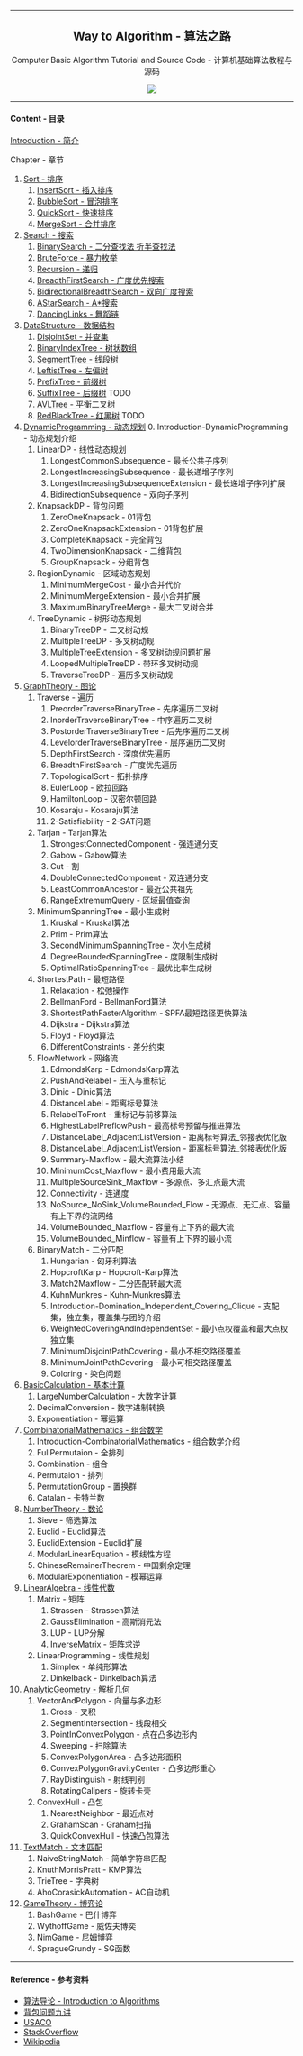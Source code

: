 ----------
<h2 align="center">Way to Algorithm - 算法之路</h2>
<p align="center">Computer Basic Algorithm Tutorial and Source Code - 计算机基础算法教程与源码</p>
<p align="center"><img src="https://github.com/zhaochenyou/Way-to-Algorithm/raw/master/res/keyboard.jpg" /></p>


----------
#### Content - 目录

[Introduction - 简介](https://zhaochenyou.github.io/Way-to-Algorithm/Introduction/)

Chapter - 章节

1. [Sort - 排序](https://zhaochenyou.github.io/Way-to-Algorithm/Chapter-1/)
    1. [InsertSort - 插入排序](https://zhaochenyou.github.io/Way-to-Algorithm/Chapter-1/InsertSort/)
    2. [BubbleSort - 冒泡排序](https://zhaochenyou.github.io/Way-to-Algorithm/Chapter-1/BubbleSort/)
    3. [QuickSort - 快速排序](https://zhaochenyou.github.io/Way-to-Algorithm/Chapter-1/QuickSort/)
    4. [MergeSort - 合并排序](https://zhaochenyou.github.io/Way-to-Algorithm/Chapter-1/MergeSort/)
2. [Search - 搜索](https://zhaochenyou.github.io/Way-to-Algorithm/Chapter-2/)
    1. [BinarySearch - 二分查找法 折半查找法](https://zhaochenyou.github.io/Way-to-Algorithm/Chapter-2/BinarySearch/)
    2. [BruteForce - 暴力枚举](https://zhaochenyou.github.io/Way-to-Algorithm/Chapter-2/BruteForce/)
    3. [Recursion - 递归](https://zhaochenyou.github.io/Way-to-Algorithm/Chapter-2/Recursion/)
    4. [BreadthFirstSearch - 广度优先搜索](https://zhaochenyou.github.io/Way-to-Algorithm/Chapter-2/BreadthFirstSearch/)
    5. [BidirectionalBreadthSearch - 双向广度搜索](https://zhaochenyou.github.io/Way-to-Algorithm/Chapter-2/BidirectionalBreadthSearch/)
    6. [AStarSearch - A*搜索](https://zhaochenyou.github.io/Way-to-Algorithm/Chapter-2/AStarSearch/)
    7. [DancingLinks - 舞蹈链](https://zhaochenyou.github.io/Way-to-Algorithm/Chapter-2/DancingLinks/)
3. [DataStructure - 数据结构](https://zhaochenyou.github.io/Way-to-Algorithm/Chapter-3/)
    1. [DisjointSet - 并查集](https://zhaochenyou.github.io/Way-to-Algorithm/Chapter-3/DisjointSet)
    2. [BinaryIndexTree - 树状数组](https://zhaochenyou.github.io/Way-to-Algorithm/Chapter-3/BinaryIndexTree/)
    3. [SegmentTree - 线段树](https://zhaochenyou.github.io/Way-to-Algorithm/Chapter-3/SegmentTree/)
    4. [LeftistTree - 左偏树](https://zhaochenyou.github.io/Way-to-Algorithm/Chapter-3/LeftistTree/)
    5. [PrefixTree - 前缀树](https://zhaochenyou.github.io/Way-to-Algorithm/Chapter-3/PrefixTree/)
    6. [SuffixTree - 后缀树](https://zhaochenyou.github.io/Way-to-Algorithm/Chapter-3/SuffixTree/) TODO
    7. [AVLTree - 平衡二叉树](https://zhaochenyou.github.io/Way-to-Algorithm/Chapter-3/AVLTree/)
    8. [RedBlackTree - 红黑树](https://zhaochenyou.github.io/Way-to-Algorithm/Chapter-3/RedBlackTree/) TODO
4. [DynamicProgramming - 动态规划](https://zhaochenyou.github.io/Way-to-Algorithm/Chapter-4/)
    0. Introduction-DynamicProgramming - 动态规划介绍
    1. LinearDP - 线性动态规划
        1. LongestCommonSubsequence - 最长公共子序列
        2. LongestIncreasingSubsequence - 最长递增子序列
        3. LongestIncreasingSubsequenceExtension - 最长递增子序列扩展
        4. BidirectionSubsequence - 双向子序列
    2. KnapsackDP - 背包问题
        1. ZeroOneKnapsack - 01背包
        2. ZeroOneKnapsackExtension - 01背包扩展
        3. CompleteKnapsack - 完全背包
        4. TwoDimensionKnapsack - 二维背包
        5. GroupKnapsack - 分组背包
    3. RegionDynamic - 区域动态规划
        1. MinimumMergeCost - 最小合并代价
        2. MinimumMergeExtension - 最小合并扩展
        3. MaximumBinaryTreeMerge - 最大二叉树合并
    4. TreeDynamic - 树形动态规划
        1. BinaryTreeDP - 二叉树动规
        2. MultipleTreeDP - 多叉树动规
        3. MultipleTreeExtension - 多叉树动规问题扩展
        4. LoopedMultipleTreeDP - 带环多叉树动规
        5. TraverseTreeDP - 遍历多叉树动规
5. [GraphTheory - 图论](https://zhaochenyou.github.io/Way-to-Algorithm/Chapter-5/)
    1. Traverse - 遍历
        1. PreorderTraverseBinaryTree - 先序遍历二叉树
        2. InorderTraverseBinaryTree - 中序遍历二叉树
        3. PostorderTraverseBinaryTree - 后先序遍历二叉树
        4. LevelorderTraverseBinaryTree - 层序遍历二叉树
        5. DepthFirstSearch - 深度优先遍历
        6. BreadthFirstSearch - 广度优先遍历
        7. TopologicalSort - 拓扑排序
        8. EulerLoop - 欧拉回路
        9. HamiltonLoop - 汉密尔顿回路
        10. Kosaraju - Kosaraju算法
        11. 2-Satisfiability - 2-SAT问题
    2. Tarjan - Tarjan算法
        1. StrongestConnectedComponent - 强连通分支
        2. Gabow - Gabow算法
        3. Cut - 割
        4. DoubleConnectedComponent - 双连通分支
        5. LeastCommonAncestor - 最近公共祖先
        6. RangeExtremumQuery - 区域最值查询
    3. MinimumSpanningTree - 最小生成树
        1. Kruskal - Kruskal算法
        2. Prim - Prim算法
        3. SecondMinimumSpanningTree - 次小生成树
        4. DegreeBoundedSpanningTree - 度限制生成树
        5. OptimalRatioSpanningTree - 最优比率生成树
    4. ShortestPath - 最短路径
        1. Relaxation - 松弛操作
        2. BellmanFord - BellmanFord算法
        3. ShortestPathFasterAlgorithm - SPFA最短路径更快算法
        4. Dijkstra - Dijkstra算法
        5. Floyd - Floyd算法
        6. DifferentConstraints - 差分约束
    5. FlowNetwork - 网络流
        1. EdmondsKarp - EdmondsKarp算法
        2. PushAndRelabel - 压入与重标记
        3. Dinic - Dinic算法
        4. DistanceLabel - 距离标号算法
        5. RelabelToFront - 重标记与前移算法
        6. HighestLabelPreflowPush - 最高标号预留与推进算法
        7. DistanceLabel_AdjacentListVersion - 距离标号算法_邻接表优化版
        8. DistanceLabel_AdjacentListVersion - 距离标号算法_邻接表优化版
        9. Summary-Maxflow - 最大流算法小结
        10. MinimumCost_Maxflow - 最小费用最大流
        11. MultipleSourceSink_Maxflow - 多源点、多汇点最大流
        12. Connectivity - 连通度
        13. NoSource_NoSink_VolumeBounded_Flow - 无源点、无汇点、容量有上下界的流网络
        14. VolumeBounded_Maxflow - 容量有上下界的最大流
        15. VolumeBounded_Minflow - 容量有上下界的最小流
    6. BinaryMatch - 二分匹配
        1. Hungarian - 匈牙利算法
        2. HopcroftKarp - Hopcroft-Karp算法
        3. Match2Maxflow - 二分匹配转最大流
        4. KuhnMunkres - Kuhn-Munkres算法
        5. Introduction-Domination_Independent_Covering_Clique - 支配集，独立集，覆盖集与团的介绍
        6. WeightedCoveringAndIndependentSet - 最小点权覆盖和最大点权独立集
        7. MinimumDisjointPathCovering - 最小不相交路径覆盖
        8. MinimumJointPathCovering - 最小可相交路径覆盖
        9. Coloring - 染色问题
6. [BasicCalculation - 基本计算](https://zhaochenyou.github.io/Way-to-Algorithm/Chapter-6/)
    1. LargeNumberCalculation - 大数字计算
    2. DecimalConversion - 数字进制转换
    3. Exponentiation - 幂运算
7. [CombinatorialMathematics - 组合数学](https://zhaochenyou.github.io/Way-to-Algorithm/Chapter-7/)
    1. Introduction-CombinatorialMathematics - 组合数学介绍
    2. FullPermutaion - 全排列
    3. Combination - 组合
    4. Permutaion - 排列
    5. PermutationGroup - 置换群
    6. Catalan - 卡特兰数
8. [NumberTheory - 数论](https://zhaochenyou.github.io/Way-to-Algorithm/Chapter-8/)
    1. Sieve - 筛选算法
    2. Euclid - Euclid算法
    3. EuclidExtension - Euclid扩展
    4. ModularLinearEquation - 模线性方程
    5. ChineseRemainerTheorem - 中国剩余定理
    6. ModularExponentiation - 模幂运算
9. [LinearAlgebra - 线性代数](https://zhaochenyou.github.io/Way-to-Algorithm/Chapter-9/)
    1. Matrix - 矩阵
        1. Strassen - Strassen算法
        2. GaussElimination - 高斯消元法
        3. LUP - LUP分解
        4. InverseMatrix - 矩阵求逆
    2. LinearProgramming - 线性规划
        1. Simplex - 单纯形算法
        2. Dinkelback - Dinkelbach算法
10. [AnalyticGeometry - 解析几何](https://zhaochenyou.github.io/Way-to-Algorithm/Chapter-10/)
    1. VectorAndPolygon - 向量与多边形
        1. Cross - 叉积
        2. SegmentIntersection - 线段相交
        3. PointInConvexPolygon - 点在凸多边形内
        4. Sweeping - 扫除算法
        5. ConvexPolygonArea - 凸多边形面积
        6. ConvexPolygonGravityCenter - 凸多边形重心
        7. RayDistinguish - 射线判别
        8. RotatingCalipers - 旋转卡壳
    2. ConvexHull - 凸包
        1. NearestNeighbor - 最近点对
        2. GrahamScan - Graham扫描
        3. QuickConvexHull - 快速凸包算法
11. [TextMatch - 文本匹配](https://zhaochenyou.github.io/Way-to-Algorithm/Chapter-11/)
    1. NaiveStringMatch - 简单字符串匹配
    2. KnuthMorrisPratt - KMP算法
    3. TrieTree - 字典树
    4. AhoCorasickAutomation - AC自动机
12. [GameTheory - 博弈论](https://zhaochenyou.github.io/Way-to-Algorithm/Chapter-12/)
    1. BashGame - 巴什博弈
    2. WythoffGame - 威佐夫博奕
    3. NimGame - 尼姆博弈
    4. SpragueGrundy - SG函数

----------
#### Reference - 参考资料
* [算法导论 - Introduction to Algorithms](http://ce.bonabu.ac.ir/uploads/30/CMS/user/file/115/EBook/Introduction.to.Algorithms.3rd.Edition.Sep.2010.pdf)
* [背包问题九讲](http://love-oriented.com/pack/)
* [USACO](http://www.usaco.org/)
* [StackOverflow](http://stackoverflow.com/)
* [Wikipedia](https://www.wikipedia.org/)
